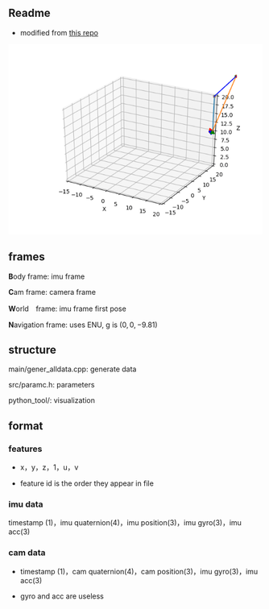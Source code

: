 ## Readme 

- modified from [this repo](https://github.com/HeYijia/vio_data_simulation)

![demo pic](plot_points.gif)

## frames 

**B**ody frame: imu frame 

**C**am frame: camera frame 

**W**orld　frame: imu frame first pose 

**N**avigation frame: uses ENU, g is $(0,0,-9.81)$

## structure 

main/gener_alldata.cpp: generate data 

src/paramc.h: parameters 

python_tool/: visualization 

## format 

### features 

- x，y，z，1，u，v

- feature id is the order they appear in file 

### imu data

timestamp (1)，imu quaternion(4)，imu position(3)，imu gyro(3)，imu acc(3)

### cam data

- timestamp (1)，cam quaternion(4)，cam position(3)，imu gyro(3)，imu acc(3)

- gyro and acc are useless 

